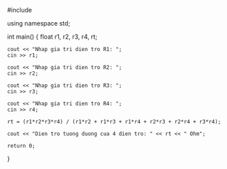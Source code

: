 
#include <iostream>

using namespace std;

int main()
{
    float r1, r2, r3, r4, rt;

    cout << "Nhap gia tri dien tro R1: ";
    cin >> r1;

    cout << "Nhap gia tri dien tro R2: ";
    cin >> r2;

    cout << "Nhap gia tri dien tro R3: ";
    cin >> r3;

    cout << "Nhap gia tri dien tro R4: ";
    cin >> r4;

    rt = (r1*r2*r3*r4) / (r1*r2 + r1*r3 + r1*r4 + r2*r3 + r2*r4 + r3*r4);

    cout << "Dien tro tuong duong cua 4 dien tro: " << rt << " Ohm";

    return 0;
}
